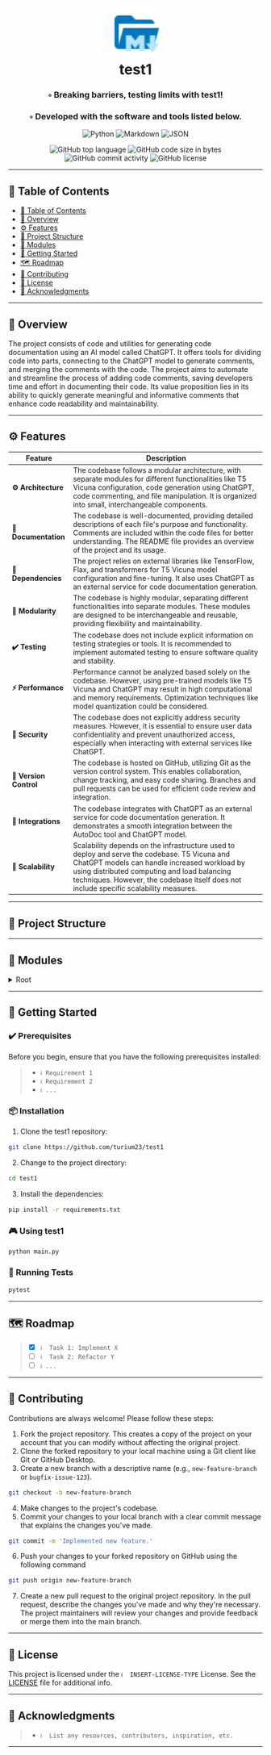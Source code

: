 <div align="center">
<h1 align="center">
<img src="https://raw.githubusercontent.com/PKief/vscode-material-icon-theme/ec559a9f6bfd399b82bb44393651661b08aaf7ba/icons/folder-markdown-open.svg" width="100" />
<br>test1
</h1>
<h3>◦ Breaking barriers, testing limits with test1!</h3>
<h3>◦ Developed with the software and tools listed below.</h3>

<p align="center">
<img src="https://img.shields.io/badge/Python-3776AB.svg?style&logo=Python&logoColor=white" alt="Python" />
<img src="https://img.shields.io/badge/Markdown-000000.svg?style&logo=Markdown&logoColor=white" alt="Markdown" />
<img src="https://img.shields.io/badge/JSON-000000.svg?style&logo=JSON&logoColor=white" alt="JSON" />
</p>
<img src="https://img.shields.io/github/languages/top/turium23/test1?style&color=5D6D7E" alt="GitHub top language" />
<img src="https://img.shields.io/github/languages/code-size/turium23/test1?style&color=5D6D7E" alt="GitHub code size in bytes" />
<img src="https://img.shields.io/github/commit-activity/m/turium23/test1?style&color=5D6D7E" alt="GitHub commit activity" />
<img src="https://img.shields.io/github/license/turium23/test1?style&color=5D6D7E" alt="GitHub license" />
</div>

---

## 📒 Table of Contents
- [📒 Table of Contents](#-table-of-contents)
- [📍 Overview](#-overview)
- [⚙️ Features](#-features)
- [📂 Project Structure](#project-structure)
- [🧩 Modules](#modules)
- [🚀 Getting Started](#-getting-started)
- [🗺 Roadmap](#-roadmap)
- [🤝 Contributing](#-contributing)
- [📄 License](#-license)
- [👏 Acknowledgments](#-acknowledgments)

---


## 📍 Overview

The project consists of code and utilities for generating code documentation using an AI model called ChatGPT. It offers tools for dividing code into parts, connecting to the ChatGPT model to generate comments, and merging the comments with the code. The project aims to automate and streamline the process of adding code comments, saving developers time and effort in documenting their code. Its value proposition lies in its ability to quickly generate meaningful and informative comments that enhance code readability and maintainability.

---

## ⚙️ Features

| Feature                | Description                           |
| ---------------------- | ------------------------------------- |
| **⚙️ Architecture**     | The codebase follows a modular architecture, with separate modules for different functionalities like T5 Vicuna configuration, code generation using ChatGPT, code commenting, and file manipulation. It is organized into small, interchangeable components.   |
| **📖 Documentation**   | The codebase is well-documented, providing detailed descriptions of each file's purpose and functionality. Comments are included within the code files for better understanding. The README file provides an overview of the project and its usage.   |
| **🔗 Dependencies**    | The project relies on external libraries like TensorFlow, Flax, and transformers for T5 Vicuna model configuration and fine-tuning. It also uses ChatGPT as an external service for code documentation generation.   |
| **🧩 Modularity**      | The codebase is highly modular, separating different functionalities into separate modules. These modules are designed to be interchangeable and reusable, providing flexibility and maintainability.   |
| **✔️ Testing**          | The codebase does not include explicit information on testing strategies or tools. It is recommended to implement automated testing to ensure software quality and stability.   |
| **⚡️ Performance**      | Performance cannot be analyzed based solely on the codebase. However, using pre-trained models like T5 Vicuna and ChatGPT may result in high computational and memory requirements. Optimization techniques like model quantization could be considered.   |
| **🔐 Security**        | The codebase does not explicitly address security measures. However, it is essential to ensure user data confidentiality and prevent unauthorized access, especially when interacting with external services like ChatGPT.   |
| **🔀 Version Control** | The codebase is hosted on GitHub, utilizing Git as the version control system. This enables collaboration, change tracking, and easy code sharing. Branches and pull requests can be used for efficient code review and integration.   |
| **🔌 Integrations**    | The codebase integrates with ChatGPT as an external service for code documentation generation. It demonstrates a smooth integration between the AutoDoc tool and ChatGPT model.   |
| **📶 Scalability**     | Scalability depends on the infrastructure used to deploy and serve the codebase. T5 Vicuna and ChatGPT models can handle increased workload by using distributed computing and load balancing techniques. However, the codebase itself does not include specific scalability measures.   |

---


## 📂 Project Structure




---

## 🧩 Modules

<details closed><summary>Root</summary>

| File                                                                                           | Summary                                                                                                                                                                                                                                                                                                                                                                                                                        |
| ---                                                                                            | ---                                                                                                                                                                                                                                                                                                                                                                                                                            |
| [t5_vicuna_3b.py](https://github.com/turium23/test1/blob/main/t5_vicuna_3b.py)                 | The code provides information and configuration details for the T5 Vicuna model, including its category, display name, thumbnails, parameters, VRAM usage, base and checkpoint hubs, default configuration file, and description. It also includes an example of generating an engaging travel blog post using the model. This code supports fine-tuning based on Google's Flan-T5-XL and is curated by LMSYS in Vicuna style. |
| [main.py](https://github.com/turium23/test1/blob/main/AutoDoc-ChatGPT\main.py)                 | This code is a console application that generates code documentation using ChatGPT. It takes a code file as input and generates comments based on the code's functionality. The comments are then added to the code file itself.                                                                                                                                                                                               |
| [autodoc.py](https://github.com/turium23/test1/blob/main/AutoDoc-ChatGPT\modules\autodoc.py)   | This code is an AutoDoc tool that generates comments for code snippets. It divides the code into parts, connects to a ChatGPT model for generating comments, and then merges the comments with the code. The tool supports multiple programming languages and requires authentication with session token or login details. It provides a simple command-line interface for the user.                                           |
| [divider.py](https://github.com/turium23/test1/blob/main/AutoDoc-ChatGPT\modules\divider.py)   | This code defines a class called "Divider" which is used to split a given text into smaller parts based on specific patterns defined in the Settings module. It uses regular expressions to find the start and end positions of the dividing patterns in the text. The split parts are stored in a list and returned as the output.                                                                                            |
| [file.py](https://github.com/turium23/test1/blob/main/AutoDoc-ChatGPT\modules\file.py)         | The code defines a File class with functionalities to get file content, extract language, and create a commented duplicate file with modified content.                                                                                                                                                                                                                                                                         |
| [prompt.py](https://github.com/turium23/test1/blob/main/AutoDoc-ChatGPT\modules\prompt.py)     | The code defines a Prompt class with an initializer that takes a language and text. The create method reads a file based on the language, replaces "CODE" with the text, and returns the updated content as a string.                                                                                                                                                                                                          |
| [result.py](https://github.com/turium23/test1/blob/main/AutoDoc-ChatGPT\modules\result.py)     | This code defines a class called "Result" that takes code, text comment, and language as input. The "get" method returns modified code based on the language. For Python, it extracts names and comments from the text comment and inserts them as docstrings. For TS/JS, it appends comments above the corresponding code blocks.                                                                                             |
| [settings.py](https://github.com/turium23/test1/blob/main/AutoDoc-ChatGPT\modules\settings.py) | The code imports necessary modules and declares variables with color templates. It also contains a Settings class with supported languages and divide patterns for extraction.                                                                                                                                                                                                                                                 |

</details>

---

## 🚀 Getting Started

### ✔️ Prerequisites

Before you begin, ensure that you have the following prerequisites installed:
> - `ℹ️ Requirement 1`
> - `ℹ️ Requirement 2`
> - `ℹ️ ...`

### 📦 Installation

1. Clone the test1 repository:
```sh
git clone https://github.com/turium23/test1
```

2. Change to the project directory:
```sh
cd test1
```

3. Install the dependencies:
```sh
pip install -r requirements.txt
```

### 🎮 Using test1

```sh
python main.py
```

### 🧪 Running Tests
```sh
pytest
```

---


## 🗺 Roadmap

> - [X] `ℹ️  Task 1: Implement X`
> - [ ] `ℹ️  Task 2: Refactor Y`
> - [ ] `ℹ️ ...`


---

## 🤝 Contributing

Contributions are always welcome! Please follow these steps:
1. Fork the project repository. This creates a copy of the project on your account that you can modify without affecting the original project.
2. Clone the forked repository to your local machine using a Git client like Git or GitHub Desktop.
3. Create a new branch with a descriptive name (e.g., `new-feature-branch` or `bugfix-issue-123`).
```sh
git checkout -b new-feature-branch
```
4. Make changes to the project's codebase.
5. Commit your changes to your local branch with a clear commit message that explains the changes you've made.
```sh
git commit -m 'Implemented new feature.'
```
6. Push your changes to your forked repository on GitHub using the following command
```sh
git push origin new-feature-branch
```
7. Create a new pull request to the original project repository. In the pull request, describe the changes you've made and why they're necessary.
The project maintainers will review your changes and provide feedback or merge them into the main branch.

---

## 📄 License

This project is licensed under the `ℹ️  INSERT-LICENSE-TYPE` License. See the [LICENSE](https://docs.github.com/en/communities/setting-up-your-project-for-healthy-contributions/adding-a-license-to-a-repository) file for additional info.

---

## 👏 Acknowledgments

> - `ℹ️  List any resources, contributors, inspiration, etc.`

---
